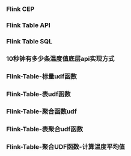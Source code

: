 ### Flink CEP

### Flink Table API

### Flink Table SQL

### 10秒钟有多少条温度值底层api实现方式

### Flink-Table-标量udf函数

### Flink-Table-表udf函数

### Flink-Table-聚合函数udf

### Flink-Table-表聚合udf函数

### Flink-Table-聚合UDF函数-计算温度平均值